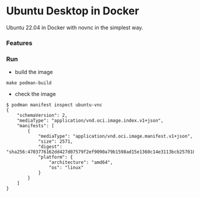 # Ubuntu Desktop in Docker

Ubuntu 22.04 in Docker with novnc in the simplest way.

### Features


### Run
- build the image
```shell
make podman-build
```

- check the image
```
$ podman manifest inspect ubuntu-vnc
{
    "schemaVersion": 2,
    "mediaType": "application/vnd.oci.image.index.v1+json",
    "manifests": [
        {
            "mediaType": "application/vnd.oci.image.manifest.v1+json",
            "size": 2571,
            "digest": "sha256:4703776162dd427d07579f2ef9090a79b1598ad15e1360c14e3113bcb2570180",
            "platform": {
                "architecture": "amd64",
                "os": "linux"
            }
        }
    ]
}
```
